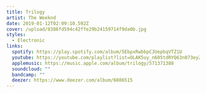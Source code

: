 ```yaml
---
title: Trilogy
artist: The Weeknd
date: 2019-01-12T02:09:10.592Z
cover: /upload/8386fd594c42ffe29b24159714f9da0b.jpg
styles:
  - Electronic
links:
  spotify: https://play.spotify.com/album/5EbpxRwbbpCJUepbqVTZ1U
  youtube: https://youtube.com/playlist?list=OLAK5uy_n605tdRYQ63n073eyZnElBgBVTMtHK6nI
  applemusic: https://music.apple.com/album/trilogy/571371388
  soundcloud: ""
  bandcamp: ""
  deezer: https://www.deezer.com/album/6086515
---
```

